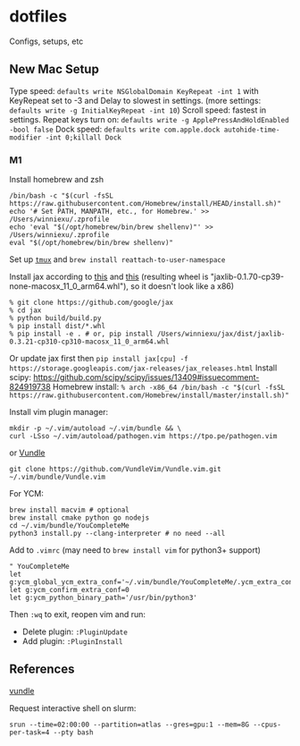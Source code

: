# dotfiles
Configs, setups, etc

## New Mac Setup
Type speed: `defaults write NSGlobalDomain KeyRepeat -int 1` with KeyRepeat set to -3 and Delay to slowest in settings. (more settings: `defaults write -g InitialKeyRepeat -int 10`)
Scroll speed: fastest in settings.
Repeat keys turn on: `defaults write -g ApplePressAndHoldEnabled -bool false`
Dock speed: `defaults write com.apple.dock autohide-time-modifier -int 0;killall Dock`

### M1
Install homebrew and zsh
```
/bin/bash -c "$(curl -fsSL https://raw.githubusercontent.com/Homebrew/install/HEAD/install.sh)"
echo '# Set PATH, MANPATH, etc., for Homebrew.' >> /Users/winniexu/.zprofile
echo 'eval "$(/opt/homebrew/bin/brew shellenv)"' >> /Users/winniexu/.zprofile
eval "$(/opt/homebrew/bin/brew shellenv)"
```
Set up [`tmux`](https://github.com/gpakosz/.tmux) and `brew install reattach-to-user-namespace`

Install jax according to [this](https://github.com/google/jax/issues/5501#issuecomment-903915155) and [this](https://github.com/google/jax/issues/5501#issuecomment-881337136) (resulting wheel is "jaxlib-0.1.70-cp39-none-macosx_11_0_arm64.whl"), so it doesn't look like a x86)
```
% git clone https://github.com/google/jax
% cd jax
% python build/build.py
% pip install dist/*.whl
% pip install -e . # or, pip install /Users/winniexu/jax/dist/jaxlib-0.3.21-cp310-cp310-macosx_11_0_arm64.whl
```
Or update jax first then `pip install jax[cpu] -f https://storage.googleapis.com/jax-releases/jax_releases.html`
Install scipy: https://github.com/scipy/scipy/issues/13409#issuecomment-824919738
Homebrew install: `% arch -x86_64 /bin/bash -c "$(curl -fsSL https://raw.githubusercontent.com/Homebrew/install/master/install.sh)"`

Install vim plugin manager:
```
mkdir -p ~/.vim/autoload ~/.vim/bundle && \
curl -LSso ~/.vim/autoload/pathogen.vim https://tpo.pe/pathogen.vim
```
or [Vundle](https://github.com/VundleVim/Vundle.vim)
```
git clone https://github.com/VundleVim/Vundle.vim.git ~/.vim/bundle/Vundle.vim
```
For YCM:
```
brew install macvim # optional 
brew install cmake python go nodejs
cd ~/.vim/bundle/YouCompleteMe
python3 install.py --clang-interpreter # no need --all
```
Add to `.vimrc` (may need to `brew install vim` for python3+ support)
```
" YouCompleteMe
let g:ycm_global_ycm_extra_conf='~/.vim/bundle/YouCompleteMe/.ycm_extra_conf.py'
let g:ycm_confirm_extra_conf=0
let g:ycm_python_binary_path='/usr/bin/python3'
```
Then `:wq` to exit, reopen vim and run:
- Delete plugin: `:PluginUpdate`
- Add plugin: `:PluginInstall`

## References
[vundle](https://www.jianshu.com/p/f0513d18742a)

Request interactive shell on slurm:
```
srun --time=02:00:00 --partition=atlas --gres=gpu:1 --mem=8G --cpus-per-task=4 --pty bash
```
